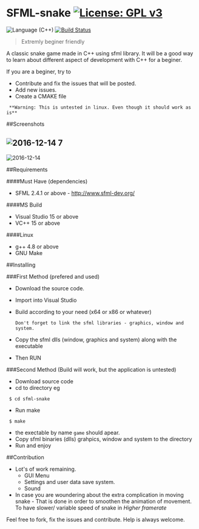 # SFML-snake [![License: GPL v3](https://img.shields.io/badge/License-GPL%20v3-blue.svg)](http://www.gnu.org/licenses/gpl-3.0)
![Language (C++)](https://img.shields.io/badge/powered_by-C++-brightgreen.svg?style=flat-square)  [![Build Status](https://travis-ci.org/ParadoxZero/sfml-snake.svg?branch=master)](https://travis-ci.org/ParadoxZero/sfml-snake)

> Extremly beginer friendly

A classic snake game made in C++ using sfml library.
It will be a good way to learn about different aspect of development with C++ for a beginer.

If you are a beginer, try to 
  * Contribute and fix the issues that will be posted.
  * Add new issues.
  * Create a CMAKE file

` **Warning: This is untested in linux. Even though it should work as is**`

##Screenshots

![2016-12-14 7](https://cloud.githubusercontent.com/assets/14165258/21160053/7d8ab5bc-c1a9-11e6-922e-b77e09ce3b70.png)
-----
![2016-12-14](https://cloud.githubusercontent.com/assets/14165258/21160036/6fd6ecb0-c1a9-11e6-9f51-fe70c4db79c2.png)


##Requirements

####Must Have (dependencies)
  * SFML 2.4.1 or above - http://www.sfml-dev.org/

####MS Build
 * Visual Studio 15 or above
 * VC++ 15 or above

####Linux
 * g++ 4.8 or above
 * GNU Make
  
##Installing

###First Method (prefered and used)

  * Download the source code.
  * Import into Visual Studio
  * Build according to your need (x64 or x86 or whatever)
   
    ```
    Don't forget to link the sfml libraries - graphics, window and system.
    ```
  * Copy the sfml dlls (window, graphics and system) along with the executable
  * Then RUN
  
###Second Method
(Build will work, but the application is untested)

 * Download source code
 * cd to directory
  eg
  
  ```
   $ cd sfml-snake
  ```
 * Run make
 
  ```
   $ make
  ```
 * the exectable by name `game` should apear.
 * Copy sfml binaries (dlls) grahpics, window and system to the directory
 * Run and enjoy

 
##Contribution
 
  * Lot's of work remaining.
     * GUI Menu
     * Settings and user data save system.
     * Sound
  * In case you are woundering about the extra complication in moving snake -
      That is done in order to smoothen the animation of movement. To have slower/ variable speed of snake
      in *Higher framerate*

Feel free to fork, fix the issues and contribute. Help is always welcome.
